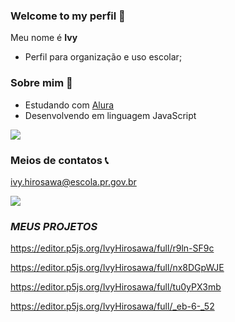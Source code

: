 ### Welcome to my perfil 💮

Meu nome é **Ivy**

- Perfil para organização e uso escolar;

### Sobre mim 🌸

- Estudando com [Alura](https://cursos.alura.com.br)
- Desenvolvendo em linguagem JavaScript

![](https://i.pinimg.com/564x/d0/a3/91/d0a3916dbbd1cbb70d0f8abed3846acd.jpg)

### Meios de contatos 📞

ivy.hirosawa@escola.pr.gov.br

![](https://media.tenor.com/CJPSh_QmdYUAAAAC/pokemon-eevee.gif)


### *MEUS PROJETOS* 

https://editor.p5js.org/IvyHirosawa/full/r9ln-SF9c

https://editor.p5js.org/IvyHirosawa/full/nx8DGpWJE

https://editor.p5js.org/IvyHirosawa/full/tu0yPX3mb

https://editor.p5js.org/IvyHirosawa/full/_eb-6-_52

